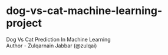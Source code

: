 # dog-vs-cat-machine-learning-project
Dog Vs Cat Prediction In Machine Learning
<br>
Author - Zulqarnain Jabbar (@zulqai)
